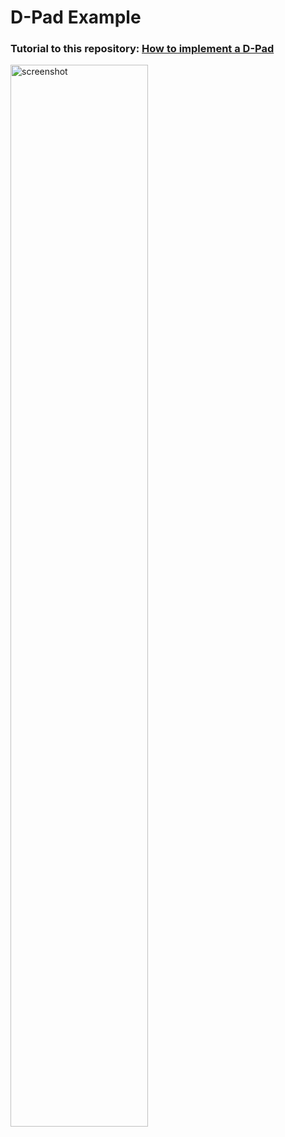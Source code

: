 # D-Pad Example

### Tutorial to this repository: [How to implement a D-Pad]()

<img width="66%" src="implement-a-dpad.gif" alt="screenshot">
